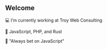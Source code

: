 
## Welcome 

💻 I’m currently working at Troy Web Consulting

👀 JavaScript, PHP, and Rust

💬 "Always bet on JavaScript"


